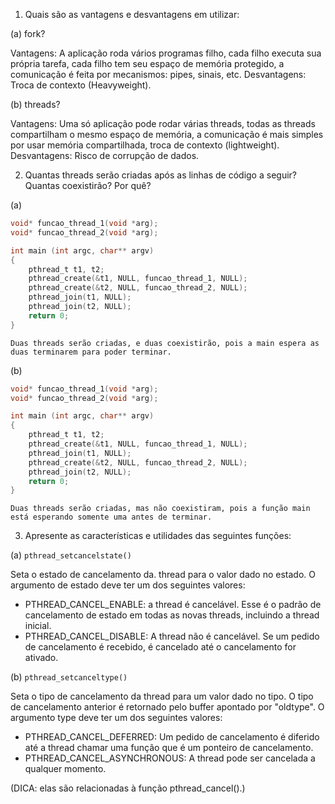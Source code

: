 1. Quais são as vantagens e desvantagens em utilizar:

(a) fork?
	
Vantagens: A aplicação roda vários programas filho, cada filho executa sua própria tarefa, cada filho tem seu espaço de memória protegido, a comunicação é feita por mecanismos: pipes, sinais, etc. 
Desvantagens: Troca de contexto (Heavyweight).

(b) threads?

Vantagens: Uma só aplicação pode rodar várias threads, todas as threads compartilham o mesmo espaço de memória, a comunicação é mais simples por usar memória compartilhada, troca de contexto (lightweight). 
Desvantagens: Risco de corrupção de dados.


2. Quantas threads serão criadas após as linhas de código a seguir? Quantas coexistirão? Por quê?

(a)

```C
void* funcao_thread_1(void *arg);
void* funcao_thread_2(void *arg);

int main (int argc, char** argv)
{
	pthread_t t1, t2;
	pthread_create(&t1, NULL, funcao_thread_1, NULL);
	pthread_create(&t2, NULL, funcao_thread_2, NULL);
	pthread_join(t1, NULL);
	pthread_join(t2, NULL);
	return 0;
}
```

	Duas threads serão criadas, e duas coexistirão, pois a main espera as duas terminarem para poder terminar.

(b)
```C
void* funcao_thread_1(void *arg);
void* funcao_thread_2(void *arg);

int main (int argc, char** argv)
{
	pthread_t t1, t2;
	pthread_create(&t1, NULL, funcao_thread_1, NULL);
	pthread_join(t1, NULL);
	pthread_create(&t2, NULL, funcao_thread_2, NULL);
	pthread_join(t2, NULL);
	return 0;
}
```

	Duas threads serão criadas, mas não coexistiram, pois a função main está esperando somente uma antes de terminar.


3. Apresente as características e utilidades das seguintes funções:

(a) `pthread_setcancelstate()`

Seta o estado de cancelamento da. thread para o valor dado no estado. O argumento de estado deve ter um dos seguintes valores: 
- PTHREAD_CANCEL_ENABLE: a thread é cancelável. Esse é o padrão de cancelamento de estado em todas as novas threads, incluindo a thread inicial. 
- PTHREAD_CANCEL_DISABLE: A thread não é cancelável. Se um pedido de cancelamento é recebido, é cancelado até o cancelamento for ativado.

(b) `pthread_setcanceltype()`

Seta o tipo de cancelamento da thread para um valor dado no tipo. O tipo de cancelamento anterior é retornado pelo buffer apontado por "oldtype". O argumento type deve ter um dos seguintes valores: 
- PTHREAD_CANCEL_DEFERRED: Um pedido de cancelamento é diferido até a thread chamar uma função que é um ponteiro de cancelamento. 
- PTHREAD_CANCEL_ASYNCHRONOUS: A thread pode ser cancelada a qualquer momento.

(DICA: elas são relacionadas à função pthread_cancel().)
